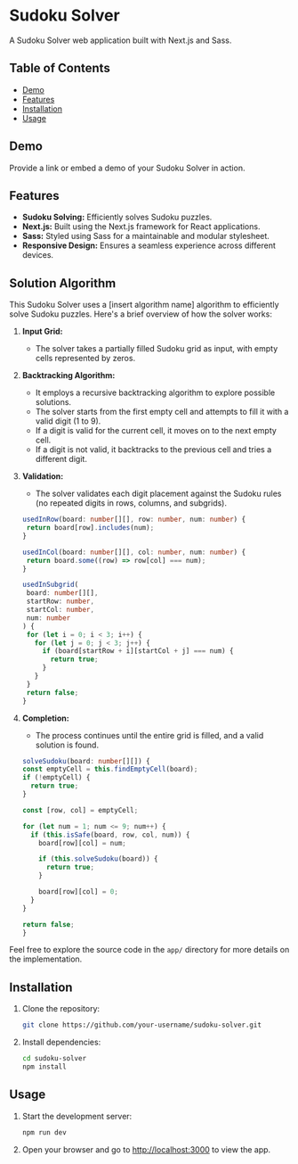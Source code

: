 # Sudoku Solver

A Sudoku Solver web application built with Next.js and Sass.

## Table of Contents

- [Demo](#demo)
- [Features](#features)
- [Installation](#installation)
- [Usage](#usage)

## Demo

Provide a link or embed a demo of your Sudoku Solver in action.

## Features

- **Sudoku Solving:** Efficiently solves Sudoku puzzles.
- **Next.js:** Built using the Next.js framework for React applications.
- **Sass:** Styled using Sass for a maintainable and modular stylesheet.
- **Responsive Design:** Ensures a seamless experience across different devices.

## Solution Algorithm

This Sudoku Solver uses a [insert algorithm name] algorithm to efficiently solve Sudoku puzzles. Here's a brief overview of how the solver works:

1. **Input Grid:**

   - The solver takes a partially filled Sudoku grid as input, with empty cells represented by zeros.

2. **Backtracking Algorithm:**

   - It employs a recursive backtracking algorithm to explore possible solutions.
   - The solver starts from the first empty cell and attempts to fill it with a valid digit (1 to 9).
   - If a digit is valid for the current cell, it moves on to the next empty cell.
   - If a digit is not valid, it backtracks to the previous cell and tries a different digit.

3. **Validation:**

   - The solver validates each digit placement against the Sudoku rules (no repeated digits in rows, columns, and subgrids).

   ```typescript
   usedInRow(board: number[][], row: number, num: number) {
    return board[row].includes(num);
   }

   usedInCol(board: number[][], col: number, num: number) {
    return board.some((row) => row[col] === num);
   }
   
   usedInSubgrid(
    board: number[][],
    startRow: number,
    startCol: number,
    num: number
   ) {
    for (let i = 0; i < 3; i++) {
      for (let j = 0; j < 3; j++) {
        if (board[startRow + i][startCol + j] === num) {
          return true;
        }
      }
    }
    return false;
   }
   ```

4. **Completion:**

   - The process continues until the entire grid is filled, and a valid solution is found.

   ```typescript
   solveSudoku(board: number[][]) {
   const emptyCell = this.findEmptyCell(board);
   if (!emptyCell) {
     return true;
   }

   const [row, col] = emptyCell;

   for (let num = 1; num <= 9; num++) {
     if (this.isSafe(board, row, col, num)) {
       board[row][col] = num;

       if (this.solveSudoku(board)) {
         return true;
       }

       board[row][col] = 0;
     }
   }

   return false;
   }
   ```

Feel free to explore the source code in the `app/` directory for more details on the implementation.

## Installation

1. Clone the repository:

   ```bash
   git clone https://github.com/your-username/sudoku-solver.git
   ```

2. Install dependencies:

   ```bash
   cd sudoku-solver
   npm install
   ```

## Usage

1. Start the development server:

   ```bash
   npm run dev
   ```

2. Open your browser and go to [http://localhost:3000](http://localhost:3000) to view the app.
